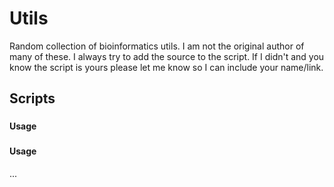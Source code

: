 # Utils
Random collection of bioinformatics utils. I am not the original author of many of these. I always try to add the source to the script. If I didn't and you know the script is yours please let me know so I can include your name/link.

## Scripts

###
#### Usage

### 
#### Usage

...



